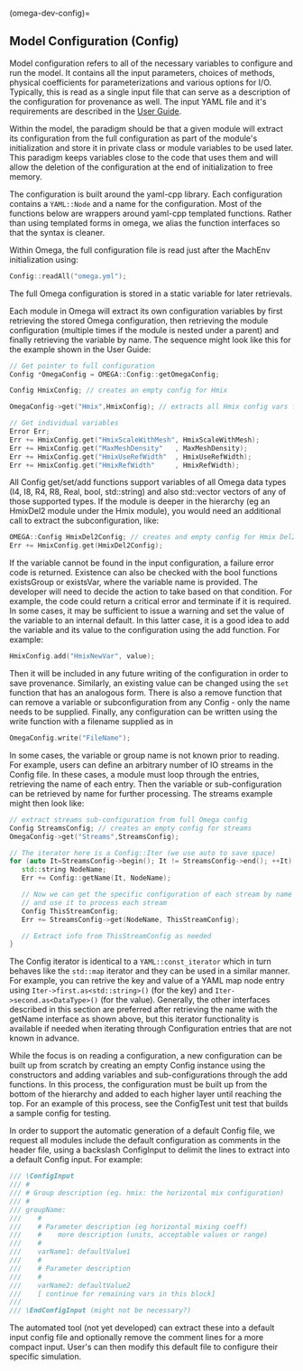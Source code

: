 (omega-dev-config)=

## Model Configuration (Config)

Model configuration refers to all of the necessary variables to configure
and run the model. It contains all the input parameters, choices of methods,
physical coefficients for parameterizations and various options for I/O.
Typically, this is read as a single input file that can serve as
a description of the configuration for provenance as well. The input YAML
file and it's requirements are described in the
[User Guide](#omega-user-config).

Within the model, the paradigm should be that a given module will extract
its configuration from the full configuration as part of the module's
initialization and store it in private class or module variables to be used
later. This paradigm keeps variables close to the code that uses them and
will allow the deletion of the configuration at the end of initialization
to free memory.

The configuration is built around the yaml-cpp library. Each configuration
contains a ``YAML::Node`` and a name for the configuration.
Most of the functions below are wrappers around yaml-cpp templated functions.
Rather than using templated forms in omega, we alias the function interfaces
so that the syntax is cleaner.

Within Omega, the full configuration file is read just after the MachEnv
initialization using:
```c++
Config::readAll("omega.yml");
```
The full Omega configuration is stored in a static variable for later
retrievals.

Each module in Omega will extract its own configuration variables by
first retrieving the stored Omega configuration, then retrieving the module
configuration (multiple times if the module is nested under a parent)
and finally retrieving the variable by name. The sequence might look like
this for the example shown in the User Guide:
```c++
// Get pointer to full configuration
Config *OmegaConfig = OMEGA::Config::getOmegaConfig;

Config HmixConfig; // creates an empty config for Hmix

OmegaConfig->get("Hmix",HmixConfig); // extracts all Hmix config vars from omega

// Get individual variables
Error Err;
Err += HmixConfig.get("HmixScaleWithMesh", HmixScaleWithMesh);
Err += HmixConfig.get("MaxMeshDensity"   , MaxMeshDensity);
Err += HmixConfig.get("HmixUseRefWidth"  , HmixUseRefWidth);
Err += HmixConfig.get("HmixRefWidth"     , HmixRefWidth);
```
All Config get/set/add functions support variables of all Omega data
types (I4, I8, R4, R8, Real, bool, std::string) and also
std::vector vectors of any of those supported types.
If the module is deeper in the hierarchy (eg an HmixDel2 module
under the Hmix module), you would need an additional call to extract
the subconfiguration, like:
```c++
OMEGA::Config HmixDel2Config; // creates and empty config for Hmix Del2
Err += HmixConfig.get(HmixDel2Config);
```
If the variable cannot be found in the input configuration, a failure
error code is returned.  Existence can also be checked with the bool
functions existsGroup or existsVar, where the variable name is provided.
The developer will need to decide the action to take based on that
condition. For example, the code could return a critical error and terminate
if it is required. In some cases, it may be sufficient to issue a warning
and set the value of the variable to an internal default.
In this latter case, it is a good idea to add the variable and its value to
the configuration using the add function. For example:
```c++
HmixConfig.add("HmixNewVar", value);
```
Then it will be included in any future writing of the configuration in
order to save provenance. Similarly, an existing value can be changed using
the ``set`` function that has an analogous form. There is also a remove
function that can remove a variable or subconfiguration from any Config -
only the name needs to be supplied. Finally, any configuration can be
written using the write function with a filename supplied as in
```c++
OmegaConfig.write("FileName");
```

In some cases, the variable or group name is not known prior to reading.
For example, users can define an arbitrary number of IO streams in the
Config file. In these cases, a module must loop through the entries,
retrieving the name of each entry. Then the variable or sub-configuration
can be retrieved by name for further processing. The streams example might
then look like:
```c++
// extract streams sub-configuration from full Omega config
Config StreamsConfig; // creates an empty config for streams
OmegaConfig->get("Streams",StreamsConfig);

// The iterator here is a Config::Iter (we use auto to save space)
for (auto It=StreamsConfig->begin(); It != StreamsConfig->end(); ++It) {
   std::string NodeName;
   Err += Config::getName(It, NodeName);

   // Now we can get the specific configuration of each stream by name
   // and use it to process each stream
   Config ThisStreamConfig;
   Err += StreamsConfig->get(NodeName, ThisStreamConfig);

   // Extract info from ThisStreamConfig as needed
}
```
The Config iterator is identical to a `YAML::const_iterator` which in
turn behaves like the `std::map` iterator and they can be used in a
similar manner. For example, you can retrive the key and value of a
YAML map node entry using `Iter->first.as<std::string>()` (for the key) and
`Iter->second.as<DataType>()` (for the value). Generally, the other
interfaces described in this section are preferred after retrieving the
name with the getName interface as shown above, but this iterator functionality
is available if needed when iterating through Configuration entries that
are not known in advance.

While the focus is on reading a configuration, a new configuration can be
built up from scratch by creating an empty Config instance using the
constructors and adding variables and sub-configurations through the add
functions. In this process, the configuration must be built up from the
bottom of the hierarchy and added to each higher layer until reaching the
top. For an example of this process, see the ConfigTest unit test that
builds a sample config for testing.

In order to support the automatic generation of a default Config file,
we request all modules include the default configuration as comments in
the header file, using a backslash ConfigInput to delimit the lines to
extract into a default Config input. For example:
```c++
/// \ConfigInput
/// #
/// # Group description (eg. hmix: the horizontal mix configuration)
/// #
/// groupName:
///    #
///    # Parameter description (eg horizontal mixing coeff)
///    #    more description (units, acceptable values or range)
///    #
///    varName1: defaultValue1
///    #
///    # Parameter description
///    #
///    varName2: defaultValue2
///    [ continue for remaining vars in this block]
///
/// \EndConfigInput (might not be necessary?)
```
The automated tool (not yet developed) can extract these into a default
input config file and optionally remove the comment lines for a more
compact input. User's can then modify this default file to configure their
specific simulation.
